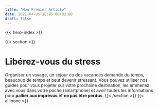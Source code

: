 ```yaml
---
title: "Mon Premier Article"
date: 2021-04-06T10:05:08+02:00
draft: false
---
```

{{< hero-index >}}

{{< section >}}
<h1 class="has-text-primary">Libérez-vous du stress</h1>
Organiser un voyage, un séjour ou des vacances demande du temps, beaucoup de temps et <span class="has-text-danger">peut devenir stressant</span>. Vous pouvez utiliser nos guides pour vous projeter sur votre prochaine destination, les emmenez avec vous dans votre poche (smartphone) et avoir toutes les informations pour <span style="font-weight: bold;">pallier aux imprévus</span> et <span style="font-weight: bold;">ne pas être perdus</span>.
{{< /section >}}
{{< allinone >}}



